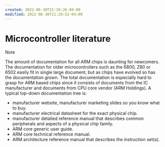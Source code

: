 ```yaml
---
created: 2022-06-30T21:28:26-04:00
modified: 2022-06-30T21:29:52-04:00
---
```


# Microcontroller literature

Note

The amount of documentation for all ARM chips is daunting for newcomers. The documentation for older microcontrollers such as the 6800, Z80 or 6502 easily fit in single large document, but as chips have evolved so has the documentation grown. The total documentation is especially hard to grasp for ARM based chips since it consists of documents from the IC manufacturer and documents from CPU core vendor (ARM Holdings). A typical top-down documentation tree is:

- manufacturer website, manufacturer marketing slides so you know what to buy.
- manufacturer electrical datasheet for the exact physical chip.
- manufacturer detailed reference manual that describes common peripherals and aspects of a physical chip family.
- ARM core generic user guide.
- ARM core technical reference manual.
- ARM architecture reference manual that describes the instruction set(s).
